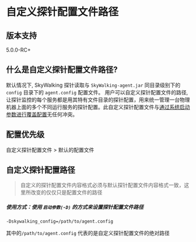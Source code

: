 # 自定义探针配置文件路径

## 版本支持

5.0.0-RC+

## 什么是自定义探针配置文件路径? 
默认情况下, SkyWalking 探针读取与 `SkyWalking-agent.jar` 同目录级别下的 `config` 目录下的 `agent.config` 配置文件。
用户可以自定义探针配置文件的路径,让探针监控的每个服务都是用其特有文件目录的探针配置，用来统一管理一台物理机器上面的多个不同运行服务的探针配置。此自定义探针配置文件与[通过系统启动参数进行覆盖配置](Setting-override-CN.md)无任何冲突。

## 配置优先级
自定义探针配置文件 > 默认的配置文件
 
## 自定义探针配置路径
> 自定义的探针配置文件内容格式必须与默认探针配置文件内容格式一致，这里所改变的仅仅只是配置文件的路径

##### 使用方式：使用 `启动参数(-D)` 的方式来设置探针配置文件路径
 
 ```
 -Dskywalking_config=/path/to/agent.config
 ```
 其中的`/path/to/agent.config` 代表的是自定义探针配置文件的绝对路径
 


  
